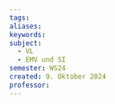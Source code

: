 ```yaml
---
tags: 
aliases: 
keywords: 
subject:
  - VL
  - EMV und SI
semester: WS24
created: 9. Oktober 2024
professor:
---
```

 
